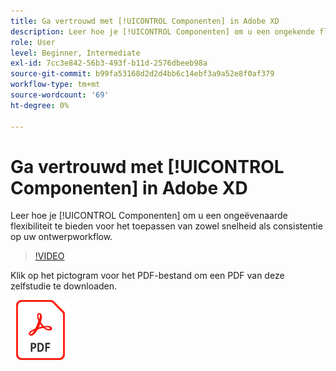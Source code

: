 ```yaml
---
title: Ga vertrouwd met [!UICONTROL Componenten] in Adobe XD
description: Leer hoe je [!UICONTROL Componenten] om u een ongekende flexibiliteit te bieden voor het toepassen van zowel snelheid als consistentie op uw ontwerpworkflow
role: User
level: Beginner, Intermediate
exl-id: 7cc3e842-56b3-493f-b11d-2576dbeeb98a
source-git-commit: b99fa53168d2d2d4bb6c14ebf3a9a52e8f0af379
workflow-type: tm+mt
source-wordcount: '69'
ht-degree: 0%

---
```


# Ga vertrouwd met [!UICONTROL Componenten] in Adobe XD

Leer hoe je [!UICONTROL Componenten] om u een ongeëvenaarde flexibiliteit te bieden voor het toepassen van zowel snelheid als consistentie op uw ontwerpworkflow.

>[!VIDEO](https://video.tv.adobe.com/v/331003?hidetitle=true)

Klik op het pictogram voor het PDF-bestand om een PDF van deze zelfstudie te downloaden.

[![PDF-bestandspictogram](../assets/acrobat_PDF_96.png)](../quick-reference/LetsXDSeeHowtoDesignPrototypeandHandofftoTeams.pdf)
